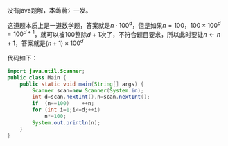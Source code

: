 没有java题解，本蒟蒻氵一发。

这道题本质上是一道数学题，答案就是$n\cdot100^d$，但是如果$n=100$，$100\times100^d=100^{d+1}$，就可以被$100$整除$d+1$次了，不符合题目要求，所以此时要让$n\gets n+1$，答案就是$(n+1)\times100^d$

代码如下：

```java
import java.util.Scanner;
public class Main {
	public static void main(String[] args) {
		Scanner scan=new Scanner(System.in);
		int d=scan.nextInt(),n=scan.nextInt();
		if	(n==100)	++n;
		for (int i=1;i<=d;++i)
			n*=100;
		System.out.println(n);
	}
}

```